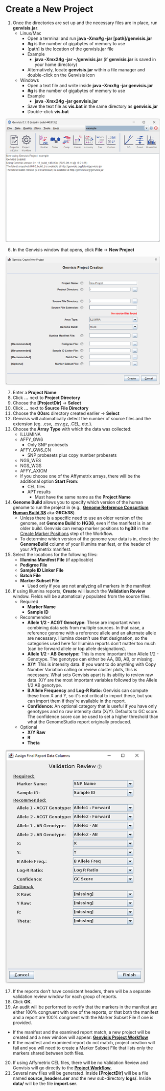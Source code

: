 # Create a New Project

1. Once the directories are set up and the necessary files are in place, run **genvisis.jar**.
    * Linux/Mac
        * Open a terminal and run **java -Xmx#g -jar [path]/genvisis.jar**
         * **#g** is the number of gigabytes of memory to use
         * [path] is the location of the genvisis.jar file
         * Example
             * **java -Xmx24g -jar ~/genvisis.jar** (if **genvisis.jar** is saved in your home directory)
        * Alternatively, locate **genvisis.jar** within a file manager and double-click on the Genvisis icon
    * Windows
        * Open a text file and write inside **java -Xmx#g -jar genvisis.jar**
        * **#g** is the number of gigabytes of memory to use
        * Example
            * **java -Xmx24g -jar genvisis.jar**
        * Save the text file as **vis.bat** in the same directory as **genvisis.jar**
        * Double-click **vis.bat**

![Image of Genvisis opened for the first time](/Images/GenvisisOpened.png)

6. In the Genvisis window that opens, click **File** → **New Project**

![Image of the Genvisis project creation window](/Images/NewProjectCreationWindow.png)

7. Enter a **Project Name**
8. Click **...** next to **Project Directory**
9. Choose the **[ProjectDir]** → **Select**
10. Click **...** next to **Source File Directory**
11. Choose the **00src** directory created earlier → **Select**
12. Genvisis will automatically detect the number of source files and the extension (eg. .csv, .csv.gz, .CEL, etc.).
13. Choose the **Array Type** with which the data was collected:
    * ILLUMINA
    * AFFY_GW6
        * Only SNP probesets
    * AFFY_GW6_CN
        * SNP probesets plus copy number probesets
    * NGS_WES
    * NGS_WGS
    * AFFY_AXIOM
    * If you choose one of the Affymetrix arrays, there will be the additional option **Start From**:
        * CEL files
        * APT results
            * Must have the same name as the **Project Name**
14. **Genome Build** allows you to specify which version of the human genome to run the project in (e.g., **[Genome Reference Consortium Human Build 38](https://www.ncbi.nlm.nih.gov/assembly/GCF_000001405.26/)** aka **GRCh38**). 
    * Unless there is a specific need to use an older version of the genome, set **Genome Build** to **HG38**, even if the manifest is in an older build. Genvisis can remap marker positions to **hg38** in the [Create Marker Positions](../#/documentation/RunTheGenvisisWorkflow--create-marker-positions-illumina) step of the Workflow.
    * To determine which version of the genome your data is in, check the **GenomeBuild** column of your Illumina manifest, or the header of your Affymetrix manifest.
15. Select the locations for the following files:
    * **Illumina Manifest File** (if applicable)
    * **Pedigree File**
    * **Sample ID Linker File**
    * **Batch File**
    * **Marker Subset File**
        * Used only if you are not analyzing all markers in the manifest
16. If using Illumina reports, **Create** will launch the **Validation Review** window. Fields will be automatically populated from the source files.
    * Required
        * **Marker Name**
        * **Sample ID**
    * Recommended
        * **Allele 1/2 - ACGT Genotype:** These are important when combining data sets from multiple sources. In that case, a reference genome with a reference allele and an alternate allele are necessary. Illumina doesn't use that designation, so the categories used here for Illumina reports don't matter too much (can be forward allele or top allele designations).
        * **Allele 1/2 - AB Genotype:** This is more important than Allele 1/2 - Genotype. The genotype can either be AA, BB, AB, or missing.
        * **X/Y:** This is intensity data. If you want to do anything with Copy Number Variation calling or review cluster plots, this is necessary. What sets Genvisis apart is its ability to review raw data. X/Y are the most important variables followed by the Allele 1/2 AB genotype.
        * **B Allele Frequency** and **Log-R Ratio:** Genvisis can compute these from X and Y, so it's not critical to import these, but you can import them if they're available in the report.
        * **Confidence:** An optional category that is useful if you have only genotypes and no raw intensity data (X/Y). Defaults to GC score. The confidence score can be used to set a higher threshold than what the GenomeStudio report originally produced.
    * Optional
        * **X/Y Raw**
        * **R**
        * **Theta**

![Image of the Validation Review window](/Images/ValidationReview.png)

17. If the reports don’t have consistent headers, there will be a separate validation review window for each group of reports.
18. Click **OK**. 
19. An audit will be performed to verify that the markers in the manifest are either 100% congruent with one of the reports, or that both the manifest and a report are 100% congruent with the Marker Subset File if one is provided.
* If the manifest and the examined report match, a new project will be created and a new window will appear: **[Genvisis Project Workflow](../#/documentation/RunTheGenvisisWorkflow--introduction-to-the-workflow)**
* If the manifest and examined report do not match, project creation will fail and you will need to create a Marker Subset File that lists only the markers shared between both files.
20. If using Affymetrix CEL files, there will be no Validation Review and Genvisis will go directly to the **[Project Workflow](../#/documentation/RunTheGenvisisWorkflow--introduction-to-the-workflow)**.
21. Several new files will be generated.  Inside **[ProjectDir]** will be a file named **source_headers.ser** and the new sub-directory **logs/**.  Inside **data/** will be the file **import.ser**.

